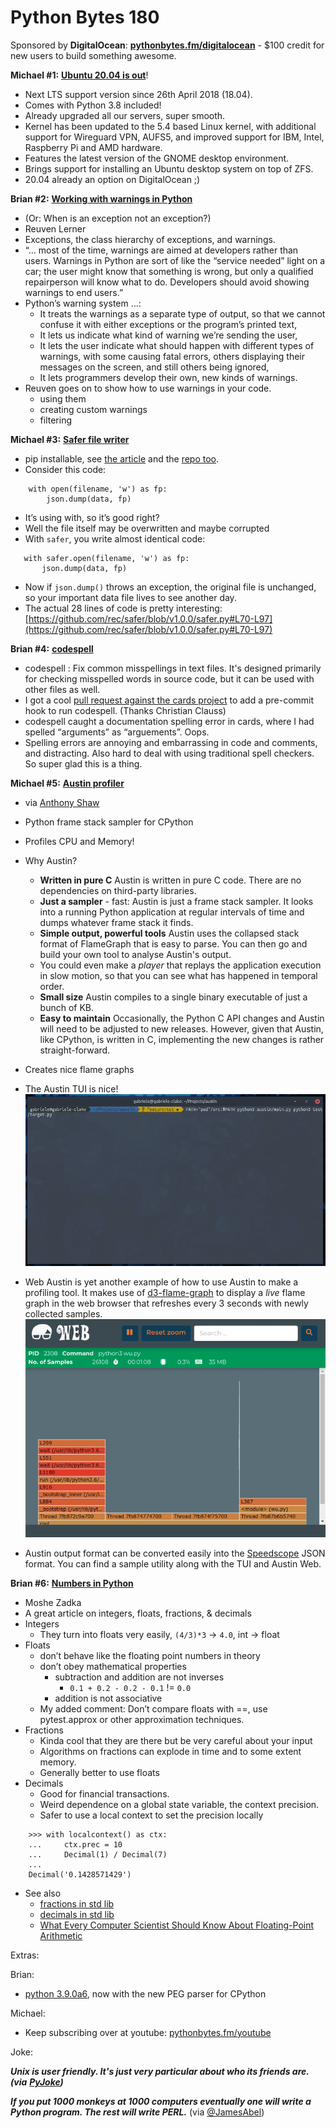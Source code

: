 # Python Bytes 180

Sponsored by **DigitalOcean**: [**pythonbytes.fm/digitalocean**](https://pythonbytes.fm/digitalocean) - $100 credit for new users to build something awesome.

**Michael #1:** [**Ubuntu 20.04 is out**](https://lists.ubuntu.com/archives/ubuntu-announce/2020-April/000256.html)!

- Next LTS support version since 26th April 2018 (18.04).
- Comes with Python 3.8 included!
- Already upgraded all our servers, super smooth.
- Kernel has been updated to the 5.4 based Linux kernel, with additional support for Wireguard VPN, AUFS5, and improved support for IBM, Intel, Raspberry Pi and AMD hardware.
- Features the latest version of the GNOME desktop environment.
- Brings support for installing an Ubuntu desktop system on top of ZFS.
- 20.04 already an option on DigitalOcean ;)

**Brian #2:** [**Working with warnings in Python**](https://lerner.co.il/2020/04/27/working-with-warnings-in-python/)

- (Or: When is an exception not an exception?)
- Reuven Lerner
- Exceptions, the class hierarchy of exceptions, and warnings.
- “… most of the time, warnings are aimed at developers rather than users. Warnings in Python are sort of like the “service needed” light on a car; the user might know that something is wrong, but only a qualified repairperson will know what to do. Developers should avoid showing warnings to end users.”
- Python’s warning system …:
	- It treats the warnings as a separate type of output, so that we cannot confuse it with either exceptions or the program’s printed text,
	- It lets us indicate what kind of warning we’re sending the user,
	- It lets the user indicate what should happen with different types of warnings, with some causing fatal errors, others displaying their messages on the screen, and still others being ignored,
	- It lets programmers develop their own, new kinds of warnings.
- Reuven goes on to show how to use warnings in your code.
	- using them
	- creating custom warnings
	- filtering

**Michael #3:** [**Safer file writer**](https://medium.com/@TomSwirly/%EF%B8%8F-safer-a-safer-file-writer-%EF%B8%8F-5fe267dbe3f5)

- pip installable, see [the article](https://medium.com/@TomSwirly/%EF%B8%8F-safer-a-safer-file-writer-%EF%B8%8F-5fe267dbe3f5) and the [repo too](https://github.com/rec/safer).
- Consider this code:

```
    with open(filename, 'w') as fp:
        json.dump(data, fp)
```

- It’s using with, so it’s good right? 
- Well the file itself may be overwritten and maybe corrupted
- With `safer`, you write almost identical code:
 
 ```   
    with safer.open(filename, 'w') as fp:
        json.dump(data, fp)
```

- Now if `json.dump()` throws an exception, the original file is unchanged, so your important data file lives to see another day.
- The actual 28 lines of code is pretty interesting: [https://github.com/rec/safer/blob/v1.0.0/safer.py#L70-L97](https://github.com/rec/safer/blob/v1.0.0/safer.py#L70-L97)


**Brian #4:** [**codespell**](https://github.com/codespell-project/codespell)

- codespell : Fix common misspellings in text files. It's designed primarily for checking misspelled words in source code, but it can be used with other files as well.
- I got a cool [pull request against the cards project](https://github.com/okken/cards/pull/43) to add a pre-commit hook to run codespell. (Thanks Christian Clauss)
- codespell caught a documentation spelling error in cards, where I had spelled “arguments” as “arguements”. Oops.
- Spelling errors are annoying and embarrassing in code and comments, and distracting. Also hard to deal with using traditional spell checkers. So super glad this is a thing. 

**Michael #5:** [**Austin profiler**](https://github.com/P403n1x87/austin)

- via [Anthony Shaw](http://twitter.com/anthonypjshaw/)
- Python frame stack sampler for CPython
- Profiles CPU and Memory!
- Why Austin?
	- **Written in pure C** Austin is written in pure C code. There are no dependencies on third-party libraries.
	- **Just a sampler** - fast: Austin is just a frame stack sampler. It looks into a running Python application at regular intervals of time and dumps whatever frame stack it finds.
	- **Simple output, powerful tools** Austin uses the collapsed stack format of FlameGraph that is easy to parse. You can then go and build your own tool to analyse Austin's output.
	- You could even make a *player* that replays the application execution in slow motion, so that you can see what has happened in temporal order.
	- **Small size** Austin compiles to a single binary executable of just a bunch of KB.
	- **Easy to maintain** Occasionally, the Python C API changes and Austin will need to be adjusted to new releases. However, given that Austin, like CPython, is written in C, implementing the new changes is rather straight-forward.
- Creates nice flame graphs
- The Austin TUI is nice!
![Austin TUI](https://raw.githubusercontent.com/P403n1x87/austin/master/art/austin-tui_threads_nav.gif)

- Web Austin is yet another example of how to use Austin to make a profiling tool. It makes use of [d3-flame-graph](https://github.com/spiermar/d3-flame-graph) to display a *live* flame graph in the web browser that refreshes every 3 seconds with newly collected samples.
![](https://raw.githubusercontent.com/P403n1x87/austin/master/art/web-austin.gif)

- Austin output format can be converted easily into the [Speedscope](https://github.com/P403n1x87/austin/blob/master/speedscope.app) JSON format. You can find a sample utility along with the TUI and Austin Web.

**Brian #6:** [**Numbers in Python**](https://orbifold.xyz/numbers.html)

- Moshe Zadka
- A great article on integers, floats, fractions, & decimals 
- Integers
	- They turn into floats very easily, `(4/3)*3` → `4.0`, int → float
- Floats
	- don’t behave like the floating point numbers in theory
	- don’t obey mathematical properties
		- subtraction and addition are not inverses 
		    - `0.1 + 0.2 - 0.2 - 0.1` != `0.0`
		- addition is not associative
	- My added comment: Don’t compare floats with ==, use pytest.approx or other approximation techniques.
- Fractions
	- Kinda cool that they are there but be very careful about your input
	- Algorithms on fractions can explode in time and to some extent memory.
	- Generally better to use floats
- Decimals
	- Good for financial transactions.
	- Weird dependence on a global state variable, the context precision.
	- Safer to use a local context to set the precision locally

```
    >>> with localcontext() as ctx:
    ...     ctx.prec = 10
    ...     Decimal(1) / Decimal(7)
    ...
    Decimal('0.1428571429')
```

- See also
	- [fractions in std lib](https://docs.python.org/3/library/fractions.html)
	- [decimals in std lib](https://docs.python.org/3/library/decimal.html)
	- [What Every Computer Scientist Should Know About Floating-Point Arithmetic](https://www.itu.dk/~sestoft/bachelor/IEEE754_article.pdf)
    

Extras:

Brian:

- [python 3.9.0a6](https://mail.python.org/archives/list/python-committers@python.org/message/JJWIXYICQHCEFCJCCXVSWTP5O67UVCQC/), now with the new PEG parser for CPython

Michael:

- Keep subscribing over at youtube: [pythonbytes.fm/youtube](http://pythonbytes.fm/youtube)

Joke:

***Unix is user friendly. It's just very particular about who its friends are. (via*** [***PyJoke***](https://pypi.org/project/PyJoke/)***)***

***If you put 1000 monkeys at 1000 computers eventually one will write a Python program.  The rest will write PERL.*** (via [@JamesAbel](https://twitter.com/JamesAbel))



